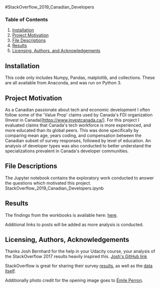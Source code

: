 #StackOverflow_2019_Canadian_Developers

### Table of Contents

1. [Installation](#installation)
2. [Project Motivation](#motivation)
3. [File Descriptions](#files)
4. [Results](#results)
5. [Licensing, Authors, and Acknowledgements](#licensing)

## Installation <a name="installation"></a>
This code only includes Numpy, Pandas, matplotlib, and collections. These are all available from Anaconda, and was run on Python 3.



## Project Motivation<a name="motivation"></a>
As a Canadian passionate about tech and economic development I often follow some of the 'Value Prop' claims used by Canada's FDI organization (Invest in Canada)[https://www.investcanada.ca/]. For this project I evaluated claims that Canada's tech workforce is more experienced, and more educated than its global peers. This was done specifically by comparing mean age, years coding, and compensation between the Canadian subset of survey responses, followed by level of education. An analysis of developer types was also conducted to better understand the specializations prevalent in Canada's developer communities.  


## File Descriptions <a name="files"></a>
The Jupyter notebook contains the exploratory work conducted to answer the questions which motivated this project.
StackOverflow_2019_Canadian_Developers.ipynb
## Results<a name="results"></a>

The findings from the workbooks is available here:  [here](https://medium.com/@PhilosopherMBA/developers-key-to-canadas-fdi-attraction-strategy-eeb00e4a78bd).

Additional links to posts will be added as more analysis is conducted.

## Licensing, Authors, Acknowledgements<a name="licensing"></a>

Thanks Josh Bernhard for the help in your Udacity course, your analysis of the StackOverflow 2017 results heavily inspired this. [Josh's GitHub link](https://github.com/jjrunner)

StackOverflow is great for sharing their survey  [results](https://insights.stackoverflow.com/survey/2019), as well as the [data itself](https://insights.stackoverflow.com/survey/2019).  

Additionally photo credit for the opening image goes to [Émile Perron](https://unsplash.com/@emilep).
